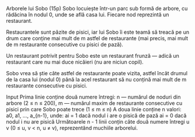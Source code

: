 Arborele lui Sobo (15p)
Sobo locuiește într-un parc sub formă de arbore, cu rădăcina în nodul 0, unde se află casa lui. Fiecare nod reprezintă un restaurant.

Restaurantele sunt păzite de pisici, iar lui Sobo îi este teamă să treacă pe un drum care conține mai mult de m astfel de restaurante (mai precis, mai mult de m restaurante consecutive cu pisici de pază).

Un restaurant potrivit pentru Sobo este un restaurant frunză — adică un restaurant care nu mai duce nicăieri (nu are niciun copil).

Sobo vrea să știe câte astfel de restaurante poate vizita, astfel încât drumul de la casa lui (nodul 0) până la acel restaurant să nu conțină mai mult de m restaurante consecutive cu pisici.

Input
Prima linie conține două numere întregi: n — numărul de noduri din arbore (2 ≤ n ≤ 200), m — numărul maxim de restaurante consecutive cu pisici prin care Sobo poate trece (1 ≤ m ≤ n)
A doua linie conține n valori: a0, a1, ..., a_{n-1}, unde:
ai = 1 dacă nodul i are o pisică de pază
ai = 0 dacă nodul i nu are pisică
Următoarele n - 1 linii conțin câte două numere întregi u v (0 ≤ u, v < n, u ≠ v), reprezentând muchiile arborelui.
